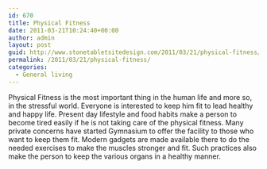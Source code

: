 ```yaml
---
id: 670
title: Physical Fitness
date: 2011-03-21T10:24:40+00:00
author: admin
layout: post
guid: http://www.stonetabletsitedesign.com/2011/03/21/physical-fitness/
permalink: /2011/03/21/physical-fitness/
categories:
  - General living
---
```

Physical Fitness is the most important thing in the human life and more so, in the stressful world. Everyone is interested to keep him fit to lead healthy and happy life. Present day lifestyle and food habits make a person to become tired easily if he is not taking care of the physical fitness. Many private concerns have started Gymnasium to offer the facility to those who want to keep them fit. Modern gadgets are made available there to do the needed exercises to make the muscles stronger and fit. Such practices also make the person to keep the various organs in a healthy manner.